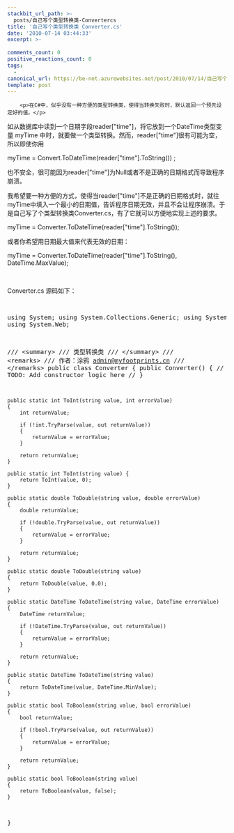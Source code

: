 ```yaml
---
stackbit_url_path: >-
  posts/自己写个类型转换类-Convertercs
title: '自己写个类型转换类 Converter.cs'
date: '2010-07-14 03:44:33'
excerpt: >-
  
comments_count: 0
positive_reactions_count: 0
tags: 
  - 
canonical_url: https://be-net.azurewebsites.net/post/2010/07/14/自己写个类型转换类-Convertercs
template: post
---
```


        <p>在C#中，似乎没有一种方便的类型转换类，使得当转换失败时，默认返回一个预先设定好的值。</p>
<p>如从数据库中读到一个日期字段reader["time"]，将它放到一个DateTime类型变量 myTime 中时，就要做一个类型转换。然而，reader["time"]很有可能为空，所以即使你用</p>
<p>myTime = Convert.ToDateTime(reader["time"].ToString()) ;</p>
<p>也不安全，很可能因为reader["time"]为Null或者不是正确的日期格式而导致程序崩溃。</p>
<p>我希望要一种方便的方式，使得当reader["time"]不是正确的日期格式时，就往myTime中填入一个最小的日期值，告诉程序日期无效，并且不会让程序崩溃。于是自己写了个类型转换类Converter.cs，有了它就可以方便地实现上述的要求。</p>
<p>myTime = Converter.ToDateTime(reader["time"].ToString());</p>
<p>或者你希望用日期最大值来代表无效的日期：</p>
<p>myTime = Converter.ToDateTime(reader["time"].ToString(), DateTime.MaxValue);</p>
<p>&nbsp;</p>
<p>Converter.cs 源码如下：</p>
<pre class="brush: csharp">

using System;
using System.Collections.Generic;
using System.Linq;
using System.Web;

/// &lt;summary&gt;
/// 类型转换类
/// &lt;/summary&gt;
/// &lt;remarks&gt;
/// 作者：涂鸦 admin@myfootprints.cn
/// &lt;/remarks&gt;
public class Converter
{
	public Converter()
	{
		//
		// TODO: Add constructor logic here
		//
	}

    public static int ToInt(string value, int errorValue)
    {
        int returnValue;

        if (!int.TryParse(value, out returnValue))
        {
            returnValue = errorValue;
        }

        return returnValue;
    }

    public static int ToInt(string value) {
        return ToInt(value, 0);
    }

    public static double ToDouble(string value, double errorValue)
    {
        double returnValue;

        if (!double.TryParse(value, out returnValue))
        {
            returnValue = errorValue;
        }

        return returnValue;
    }

    public static double ToDouble(string value)
    {
        return ToDouble(value, 0.0);
    }

    public static DateTime ToDateTime(string value, DateTime errorValue)
    {
        DateTime returnValue;

        if (!DateTime.TryParse(value, out returnValue))
        {
            returnValue = errorValue;
        }

        return returnValue;
    }

    public static DateTime ToDateTime(string value)
    {
        return ToDateTime(value, DateTime.MinValue);
    }

    public static bool ToBoolean(string value, bool errorValue)
    {
        bool returnValue;

        if (!bool.TryParse(value, out returnValue))
        {
            returnValue = errorValue;
        }

        return returnValue;
    }

    public static bool ToBoolean(string value)
    {
        return ToBoolean(value, false);
    }
}
</pre>
<div>&nbsp;</div>
<div>&nbsp;</div>
      